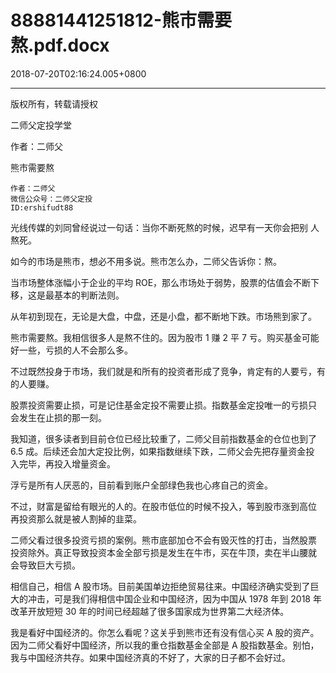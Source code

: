 # 88881441251812-熊市需要熬.pdf.docx

2018-07-20T02:16:24.005+0800

----

版权所有，转载请授权

二师父定投学堂

作者：二师父

熊市需要熬 

	作者：二师父   
	微信公众号：二师父定投   
	ID:ershifudt88   
光线传媒的刘同曾经说过一句话：当你不断死熬的时候，迟早有一天你会把别 人熬死。 

如今的市场是熊市，想必不用多说。熊市怎么办，二师父告诉你：熬。 

当市场整体涨幅小于企业的平均 ROE，那么市场处于弱势，股票的估值会不断下 移，这是最基本的判断法则。 

从年初到现在，无论是大盘，中盘，还是小盘，都不断地下跌。市场熊到家了。 

熊市需要熬。我相信很多人是熬不住的。因为股市 1 赚 2 平 7 亏。购买基金可能 好一些，亏损的人不会那么多。 

不过既然投身于市场，我们就是和所有的投资者形成了竞争，肯定有的人要亏，有的人要赚。 

股票投资需要止损，可是记住基金定投不需要止损。指数基金定投唯一的亏损只 会发生在止损的那一刻。 

我知道，很多读者到目前仓位已经比较重了，二师父目前指数基金的仓位也到了 6\.5 成。后续还会加大定投比例，如果指数继续下跌，二师父会先把存量资金投 入完毕，再投入增量资金。 

浮亏是所有人厌恶的，目前看到账户全部绿色我也心疼自己的资金。 

不过，财富是留给有眼光的人的。在股市低位的时候不投入，等到股市涨到高位 再投资那么就是被人割掉的韭菜。 

二师父看过很多投资亏损的案例。熊市底部加仓不会有毁灭性的打击，当然股票 投资除外。真正导致投资本金全部亏损是发生在牛市，买在牛顶，卖在半山腰就 会导致巨大亏损。 

相信自己，相信 A 股市场。目前美国单边拒绝贸易往来。中国经济确实受到了巨 大的冲击，可是我们得相信中国企业和中国经济，因为中国从 1978 年到 2018 年改革开放短短 30 年的时间已经超越了很多国家成为世界第二大经济体。 

我是看好中国经济的。你怎么看呢？这关乎到熊市还有没有信心买 A 股的资产。因为二师父看好中国经济，所以我的重仓指数基金全部是 A 股指数基金。别怕，我与中国经济共存。如果中国经济真的不好了，大家的日子都不会好过。 

